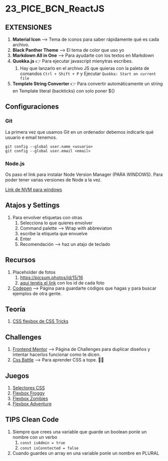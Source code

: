 # 23_PICE_BCN_ReactJS

## EXTENSIONES

1. **Material Icon** --> Tema de iconos para saber rápidamente qué es cada archivo.
2. **Black Panther Theme** --> El tema de color que uso yo
3. **Markdown All in One** --> Para ayudarte con los textos en Markdown
4. **Quokka.js** 👉 Para ejecutar javascript mienytras escribes.
   1. Hay que lanzarlo en el archivo JS que quieras con la paleta de comandos `Ctrl + Shift + P` y Ejecutar `Quokka: Start on current file`
5. **Template String Converter** 👉 Para convertir automáticamente un string en Template literal (backticks) con solo poner ${}


## Configuraciones

### Git

La primera vez que usamos Git en un ordenador debemos indicarle qué usuario e email tenemos.

```
git config --global user.name <usuario>
git config --global user.email <email>
```

### Node.js

Os paso el link para instalar Node Version Manager (PARA WINDOWS). Para poder tener varias versiones de Node a la vez. 

[Link de NVM para windows](https://github.com/coreybutler/nvm-windows/releases)

## Atajos y Settings

1. Para envolver etiquetas con otras
   1. Selecciona lo que quieres envolver
   2. Command palette --> Wrap with abbreviaton
   3. escribe la etiqueta que envuelve
   4. Enter
   5. Recomendación --> haz un atajo de teclado


## Recursos

1. Placeholder de fotos
   1. https://picsum.photos/id/15/16
   2. [aquí tenéis el link](https://picsum.photos/images) con los id de cada foto
2. [Codepen](https://codepen.io/) --> Página para guardarte códigos que hagas y para buscar ejemplos de otra gente.


## Teoría

1. [CSS flexbox de CSS Tricks](https://css-tricks.com/snippets/css/a-guide-to-flexbox/)


## Challenges

1. [Frontend Mentor](https://www.frontendmentor.io/) --> Página de Challenges para duplicar diseños y intentar hacerlos funcionar como te dicen.
2. [Css Battle](https://cssbattle.dev/) --> Para aprender CSS a tope. 🤯🤯

## Juegos

1. [Selectores CSS](https://flukeout.github.io/)
2. [Flexbox Froggy](https://flexboxfroggy.com/#es)
3. [Flexbox Zombies](https://mastery.games/post/flexboxzombies2/)
4. [Flexbox Adventure](https://codingfantasy.com/games/flexboxadventure)



## TIPS Clean Code

1. Siempre que crees una variable que guarde un boolean ponle un nombre con un verbo
   1. `const isAdmin = true`
   2. `const isConntected = false` 
2. Cuando guardes un array en una variable ponle un nombre en PLURAL 